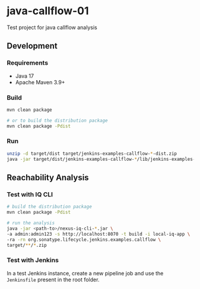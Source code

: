 # java-callflow-01

Test project for java callflow analysis

## Development

### Requirements

* Java 17
* Apache Maven 3.9+

### Build

```bash
mvn clean package

# or to build the distribution package
mvn clean package -Pdist
```

### Run

```bash
unzip -d target/dist target/jenkins-examples-callflow-*-dist.zip
java -jar target/dist/jenkins-examples-callflow-*/lib/jenkins-examples-callflow-1-SNAPSHOT.jar
```

## Reachability Analysis

### Test with IQ CLI

```bash
# build the distribution package
mvn clean package -Pdist

# run the analysis
java -jar <path-to>/nexus-iq-cli-*.jar \
-a admin:admin123 -s http://localhost:8070 -t build -i local-iq-app \
-ra -rn org.sonatype.lifecycle.jenkins.examples.callflow \
target/**/*.zip
```

### Test with Jenkins

In a test Jenkins instance, create a new pipeline job and use the `Jenkinsfile` present in the root folder.
